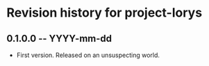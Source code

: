 # Revision history for project-lorys

## 0.1.0.0 -- YYYY-mm-dd

* First version. Released on an unsuspecting world.
